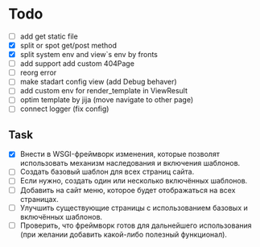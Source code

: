 # Todo

- [ ] add get static file
- [x] split or spot get/post method
- [x] split system env and view`s env by fronts
- [ ] add support add custom 404Page
- [ ] reorg error  
- [ ] make stadart config view (add Debug behaver)
- [ ] add custom env for render_template in ViewResult
- [ ] optim template by jija (move navigate to other page)
- [ ] connect logger (fix config)

## Task

- [x] Внести в WSGI-фреймворк изменения, которые позволят использовать механизм
        наследования и включения шаблонов.
- [ ] Создать базовый шаблон для всех страниц сайта.
- [ ] Если нужно, создать один или несколько включённых шаблонов.
- [ ] Добавить на сайт меню, которое будет отображаться на всех страницах.
- [ ] Улучшить существующие страницы с использованием базовых и включённых шаблонов.
- [ ] Проверить, что фреймворк готов для дальнейшего использования
    (при желании добавить какой-либо полезный функционал).
